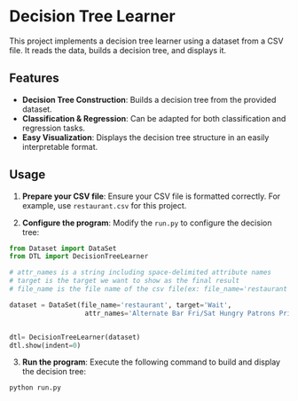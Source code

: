 # Decision Tree Learner

This project implements a decision tree learner using a dataset from a CSV file. It reads the data, builds a decision tree, and displays it.

## Features
- **Decision Tree Construction**: Builds a decision tree from the provided dataset.
- **Classification & Regression**: Can be adapted for both classification and regression tasks.
- **Easy Visualization**: Displays the decision tree structure in an easily interpretable format.

## Usage

1. **Prepare your CSV file**: Ensure your CSV file is formatted correctly. For example, use `restaurant.csv` for this project.

2. **Configure the program**: Modify the `run.py` to configure the decision tree:

```python
from Dataset import DataSet
from DTL import DecisionTreeLearner

# attr_names is a string including space-delimited attribute names
# target is the target we want to show as the final result
# file_name is the file name of the csv file(ex: file_name='restaurant' for  restaurant.csv)

dataset = DataSet(file_name='restaurant', target='Wait',
                   attr_names='Alternate Bar Fri/Sat Hungry Patrons Price Raining Reservation Type WaitEstimate Wait')


dtl= DecisionTreeLearner(dataset)
dtl.show(indent=0)
```

3. **Run the program**: Execute the following command to build and display the decision tree:

```bash
python run.py
```
